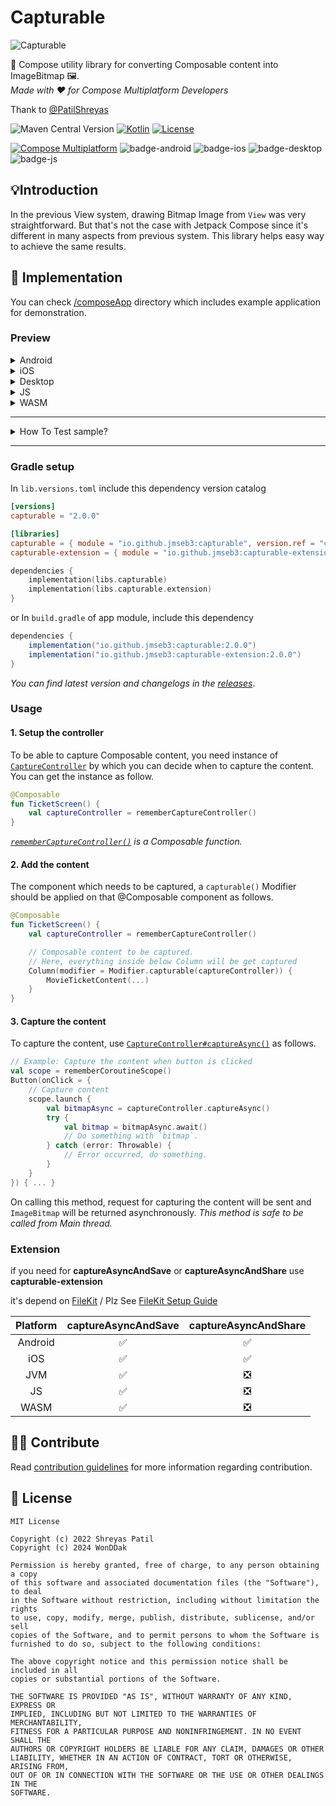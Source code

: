 # Capturable

![Capturable](art/header.png)

🚀 Compose utility library for converting Composable content into ImageBitmap 🖼️.  
_Made with ❤️ for Compose Multiplatform Developers_

Thank to [@PatilShreyas](https://www.github.com/PatilShreyas)

![Maven Central Version](https://img.shields.io/maven-central/v/io.github.jmseb3/capturable)
[![Kotlin](https://img.shields.io/badge/kotlin-v2.1.20-blue.svg?logo=kotlin)](http://kotlinlang.org)
[![License](https://img.shields.io/github/license/jmseb3/capturable)](https://opensource.org/license/mit/)

[![Compose Multiplatform](https://img.shields.io/badge/Compose%20Multiplatform-v1.8.0-blue)](https://github.com/JetBrains/compose-multiplatform)
![badge-android](http://img.shields.io/badge/platform-android-6EDB8D.svg?style=flat)
![badge-ios](http://img.shields.io/badge/platform-ios-CDCDCD.svg?style=flat)
![badge-desktop](http://img.shields.io/badge/platform-desktop-DB413D.svg?style=flat)
![badge-js](http://img.shields.io/badge/platform-js%2Fwasm-FDD835.svg?style=flat)

## 💡Introduction

In the previous View system, drawing Bitmap Image from `View` was very straightforward. But that's
not the case with Jetpack Compose since it's different in many aspects from previous system. This
library helps easy way to achieve the same results.

## 🚀 Implementation

You can check [/composeApp](/composeApp) directory which includes example application for
demonstration.

### Preview

<details>
<summary>Android</summary>
<img src="https://github.com/user-attachments/assets/de83cf54-b789-4acb-89c6-08134a434690" alt="Android Screenshot" width="500"/>
</details>

<details>
<summary>iOS</summary>
<img src="https://github.com/user-attachments/assets/25aa49ae-3019-496c-8515-fb4d6f19c2a0" alt="Android Screenshot" width="500"/>
</details>

<details>
<summary>Desktop</summary>

![Desktop](https://github.com/user-attachments/assets/ca8040ae-e22f-4a1f-8d07-14da4685aa83)

</details>

<details>
<summary>JS</summary>

![JS](https://github.com/user-attachments/assets/0ce4ce6c-417b-4689-9539-107c31750e2f)

</details>

<details>
<summary>WASM</summary>

![WASM](https://github.com/user-attachments/assets/a3f1d21b-f53f-4b8d-8dc0-77f00fc794e2)

</details>

---

<details>
<summary>How To Test sample?</summary>

### Android

To run the application on android device/emulator:

- open project in Android Studio and run imported android run configuration

### Desktop

Run the desktop application: `./gradlew :sample:composeApp:run`

### iOS

To run the application on iPhone device/simulator:

- Open `iosApp/iosApp.xcproject` in Xcode and run standard configuration

### JS Browser

Run the browser application: `./gradlew :sample:composeApp:jsBrowserDevelopmentRun --continue`

### Wasm Browser

Run the browser application: `./gradlew :sample:composeApp:wasmJsBrowserDevelopmentRun --continue`
</details>

---

### Gradle setup

In `lib.versions.toml`  include this dependency version catalog

```toml
[versions]
capturable = "2.0.0"

[libraries]
capturable = { module = "io.github.jmseb3:capturable", version.ref = "capturable" }
capturable-extension = { module = "io.github.jmseb3:capturable-extension", version.ref = "capturable" }
```

```kotlin
dependencies {
    implementation(libs.capturable)
    implementation(libs.capturable.extension)
}
```

or In `build.gradle` of app module, include this dependency

```gradle
dependencies {
    implementation("io.github.jmseb3:capturable:2.0.0")
    implementation("io.github.jmseb3:capturable-extension:2.0.0")
}
```

_You can find latest version and changelogs in
the [releases](https://github.com/jmseb3/Capturable/releases)_.

### Usage

#### 1. Setup the controller

To be able to capture Composable content, you need instance of [
`CaptureController`](https://jmseb3.github.io/Capturable/-caputerable/dev.wonddak.capturable.controller/-capture-controller/index.html)
by which you can decide when to capture the content. You can get the instance as follow.

```kotlin
@Composable
fun TicketScreen() {
    val captureController = rememberCaptureController()
}
```

_[
`rememberCaptureController()`](https://jmseb3.github.io/Capturable/-caputerable/dev.wonddak.capturable.controller/remember-capture-controller.html)
is a Composable function._

#### 2. Add the content

The component which needs to be captured, a `capturable()` Modifier should be applied on that
@Composable component as follows.

```kotlin
@Composable
fun TicketScreen() {
    val captureController = rememberCaptureController()

    // Composable content to be captured.
    // Here, everything inside below Column will be get captured
    Column(modifier = Modifier.capturable(captureController)) {
        MovieTicketContent(...)
    }
}
```

#### 3. Capture the content

To capture the content, use [
`CaptureController#captureAsync()`](https://jmseb3.github.io/Capturable/-caputerable/dev.wonddak.capturable.controller/-capture-controller/capture-async.html)
as follows.

```kotlin
// Example: Capture the content when button is clicked
val scope = rememberCoroutineScope()
Button(onClick = {
    // Capture content
    scope.launch {
        val bitmapAsync = captureController.captureAsync()
        try {
            val bitmap = bitmapAsync.await()
            // Do something with `bitmap`.
        } catch (error: Throwable) {
            // Error occurred, do something.
        }
    }
}) { ... }
```

On calling this method, request for capturing the content will be sent and `ImageBitmap` will be
returned asynchronously. _This method is safe to be called from Main thread._

### Extension

if you need for **captureAsyncAndSave** or **captureAsyncAndShare** use **capturable-extension**

it's depend on [FileKit](https://github.com/vinceglb/FileKit) / Plz
See [FileKit Setup Guide](https://filekit.mintlify.app/core/setup)

| Platform | captureAsyncAndSave | captureAsyncAndShare |
|:--------:|:-------------------:|:--------------------:|
| Android  |          ✅          |          ✅           |
|   iOS    |          ✅          |          ✅           |
|   JVM    |          ✅          |          ❎           |
|    JS    |          ✅          |          ❎           |
|   WASM   |          ✅          |          ❎           |

## 🙋‍♂️ Contribute

Read [contribution guidelines](CONTRIBUTING.md) for more information regarding contribution.

## 📝 License

```
MIT License

Copyright (c) 2022 Shreyas Patil
Copyright (c) 2024 WonDDak

Permission is hereby granted, free of charge, to any person obtaining a copy
of this software and associated documentation files (the "Software"), to deal
in the Software without restriction, including without limitation the rights
to use, copy, modify, merge, publish, distribute, sublicense, and/or sell
copies of the Software, and to permit persons to whom the Software is
furnished to do so, subject to the following conditions:

The above copyright notice and this permission notice shall be included in all
copies or substantial portions of the Software.

THE SOFTWARE IS PROVIDED "AS IS", WITHOUT WARRANTY OF ANY KIND, EXPRESS OR
IMPLIED, INCLUDING BUT NOT LIMITED TO THE WARRANTIES OF MERCHANTABILITY,
FITNESS FOR A PARTICULAR PURPOSE AND NONINFRINGEMENT. IN NO EVENT SHALL THE
AUTHORS OR COPYRIGHT HOLDERS BE LIABLE FOR ANY CLAIM, DAMAGES OR OTHER
LIABILITY, WHETHER IN AN ACTION OF CONTRACT, TORT OR OTHERWISE, ARISING FROM,
OUT OF OR IN CONNECTION WITH THE SOFTWARE OR THE USE OR OTHER DEALINGS IN THE
SOFTWARE.
```

